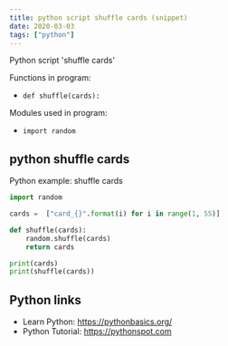 ```yaml
---
title: python script shuffle cards (snippet)
date: 2020-03-03
tags: ["python"]
---
```

Python script 'shuffle cards'

Functions in program: 
* `def shuffle(cards):`

Modules used in program: 
* `import random`

## python shuffle cards

Python example: shuffle cards

```python
import random

cards =  ["card_{}".format(i) for i in range(1, 55)]

def shuffle(cards):
    random.shuffle(cards)
    return cards

print(cards)
print(shuffle(cards))

```

## Python links

- Learn Python: https://pythonbasics.org/
- Python Tutorial: https://pythonspot.com
